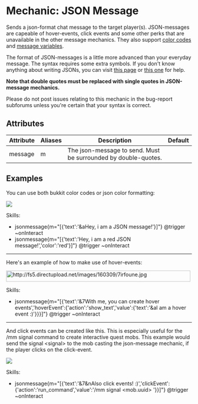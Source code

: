 Mechanic: JSON Message
======================

Sends a json-format chat message to the target player(s). JSON-messages
are capeable of hover-events, click events and some other perks that are
unavailable in the other message mechanics. They also support [color
codes](/databases/misc/colorcodes) and [message
variables](/skills/stringvariables).

The format of JSON-messages is a little more advanced than your everyday
message. The syntax requires some extra symbols. If you don't know
anything about writing JSONs, you can visit [this
page](https://www.minecraftjson.com/) or [this
one](http://minecraft.tools/en/tellraw.php) for help.

**Note that double quotes must be replaced with single quotes in
JSON-message mechanics.**

Please do not post issues relating to this mechanic in the bug-report
subforums unless you're certain that your syntax is correct.

Attributes
----------

| Attribute | Aliases | Description   | Default |
|-----------|---------|----------------------------------------------------------------|---------|
| message   | m   | The json-message to send. Must be surrounded by double-quotes. | |

  

Examples
--------

You can use both bukkit color codes or json color formatting:  
  
![](http://fs5.directupload.net/images/160309/u3fdf5cx.jpg)  

  Skills:
  - jsonmessage{m="[{'text':'&aHey, i am a JSON message!'}]"} @trigger ~onInteract
  - jsonmessage{m="[{'text':'Hey, i am a red JSON message!','color':'red'}]"} @trigger ~onInteract


------------------------------------------------------------------------

Here's an example of how to make use of hover-events:  
  
<img src="http://fs5.directupload.net/images/160309/7irfoune.jpg" width="500" height="30" alt="http://fs5.directupload.net/images/160309/7irfoune.jpg" />

  Skills:
  - jsonmessage{m="[{'text':'&7With me, you can create hover events','hoverEvent':{'action':'show_text','value':{'text':'&aI am a hover event :)'}}}]"} @trigger ~onInteract

------------------------------------------------------------------------

And click events can be created like this. This is especially useful for
the /mm signal command to create interactive quest mobs. This example
would send the signal &lt;signal&gt; to the mob casting the json-message
mechanic, if the player clicks on the click-event.  
  
![](http://fs5.directupload.net/images/160309/gjxvhpd8.jpg)

  Skills:
  - jsonmessage{m="[{'text':'&7&nAlso click events! :)','clickEvent':{'action':'run_command','value':'/mm signal <mob.uuid> <signal>'}}]"} @trigger ~onInteract